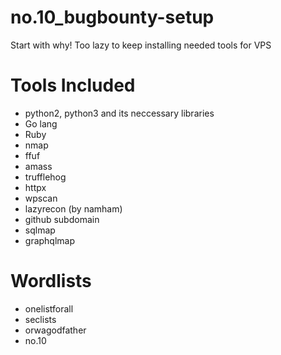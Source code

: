 # no.10_bugbounty-setup
Start with why! 
Too lazy to keep installing needed tools for VPS

# Tools Included
- python2, python3 and its neccessary libraries
- Go lang
- Ruby
- nmap
- ffuf
- amass
- trufflehog
- httpx
- wpscan
- lazyrecon (by namham)
- github subdomain
- sqlmap
- graphqlmap

# Wordlists
- onelistforall
- seclists
- orwagodfather
- no.10
